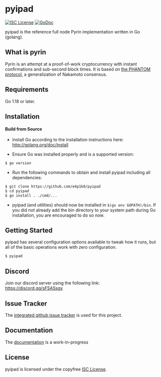 
pyipad
====

[![ISC License](http://img.shields.io/badge/license-ISC-blue.svg)](https://choosealicense.com/licenses/isc/)
[![GoDoc](https://img.shields.io/badge/godoc-reference-blue.svg)](http://godoc.org/github.com/e4p1k0/pyipad)

pyipad is the reference full node Pyrin implementation written in Go (golang).

## What is pyrin

Pyrin is an attempt at a proof-of-work cryptocurrency with instant confirmations and sub-second block times. It is based on [the PHANTOM protocol](https://eprint.iacr.org/2018/104.pdf), a generalization of Nakamoto consensus.

## Requirements

Go 1.18 or later.

## Installation

#### Build from Source

- Install Go according to the installation instructions here:
  http://golang.org/doc/install

- Ensure Go was installed properly and is a supported version:

```bash
$ go version
```

- Run the following commands to obtain and install pyipad including all dependencies:

```bash
$ git clone https://github.com/e4p1k0/pyipad
$ cd pyipad
$ go install . ./cmd/...
```

- pyipad (and utilities) should now be installed in `$(go env GOPATH)/bin`. If you did
  not already add the bin directory to your system path during Go installation,
  you are encouraged to do so now.


## Getting Started

pyipad has several configuration options available to tweak how it runs, but all
of the basic operations work with zero configuration.

```bash
$ pyipad
```

## Discord
Join our discord server using the following link: https://discord.gg/sFSASsgx

## Issue Tracker

The [integrated github issue tracker](https://github.com/e4p1k0/pyipad/issues)
is used for this project.

## Documentation

The [documentation](https://github.com/Pyrinpyi/docs) is a work-in-progress

## License

pyipad is licensed under the copyfree [ISC License](https://choosealicense.com/licenses/isc/).
